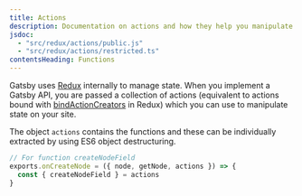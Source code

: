 ```yaml
---
title: Actions
description: Documentation on actions and how they help you manipulate state within Gatsby
jsdoc:
  - "src/redux/actions/public.js"
  - "src/redux/actions/restricted.ts"
contentsHeading: Functions
---
```


Gatsby uses [Redux](http://redux.js.org) internally to manage state. When you implement a Gatsby API, you are passed a collection of actions (equivalent to actions bound with [bindActionCreators](https://redux.js.org/api/bindactioncreators/) in Redux) which you can use to manipulate state on your site.

The object `actions` contains the functions and these can be individually extracted by using ES6 object destructuring.

```javascript
// For function createNodeField
exports.onCreateNode = ({ node, getNode, actions }) => {
  const { createNodeField } = actions
}
```
